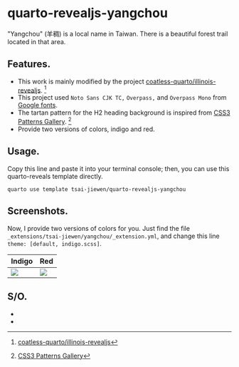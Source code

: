 # quarto-revealjs-yangchou

"Yangchou" (羊稠) is a local name in Taiwan. There is a beautiful forest trail located in that area.

## Features.

- This work is mainly modified by the project [coatless-quarto/illinois-revealjs](https://github.com/coatless-quarto/illinois-revealjs). [^1]
- This project used `Noto Sans CJK TC,` `Overpass,` and `Overpass Mono` from [Google fonts](https://fonts.google.com/).
- The tartan pattern for the H2 heading background is inspired from [CSS3 Patterns Gallery](https://projects.verou.me/css3patterns/). [^2]
- Provide two versions of colors, indigo and red.


## Usage.

Copy this line and paste it into your terminal console; then, you can use this quarto-reveals template directly.

```         
quarto use template tsai-jiewen/quarto-revealjs-yangchou
```



## Screenshots.

Now, I provide two versions of colors for you. Just find the file `_extensions/tsai-jiewen/yangchou/_extension.yml`, and change this line `theme: [default, indigo.scss]`.


| Indigo | Red |
|--------|-----|
|  ![](https://github.com/tsai-jiewen/quarto-revealjs-yangchou/blob/dc65a353edfcd018f03aa17a975ea7ca9d09176c/Screenshot%202024-01-24%20at%2019.47.55.png)      |  ![](https://github.com/tsai-jiewen/quarto-revealjs-yangchou/blob/dc65a353edfcd018f03aa17a975ea7ca9d09176c/Screenshot%202024-01-24%20at%2019.48.21.png)   |

## S/O.

- [^1]: [coatless-quarto/illinois-revealjs](https://github.com/coatless-quarto/illinois-revealjs)
- [^2]: [CSS3 Patterns Gallery](https://projects.verou.me/css3patterns/)

